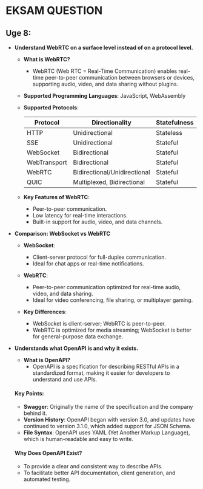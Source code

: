 # EKSAM QUESTION

## Uge 8:

* **Understand WebRTC on a surface level instead of on a protocol level.**
    - **What is WebRTC?**
        * WebRTC (Web RTC = Real-Time Communication) enables real-time peer-to-peer communication between browsers or devices, supporting audio, video, and data sharing without plugins.

    - **Supported Programming Languages**: JavaScript, WebAssembly

    - **Supported Protocols**:

        | Protocol     | Directionality            | Statefulness |
        |-------------|---------------------------|-------------|
        | HTTP         | Unidirectional           | Stateless   |
        | SSE          | Unidirectional           | Stateful    |
        | WebSocket    | Bidirectional            | Stateful    |
        | WebTransport | Bidirectional            | Stateful    |
        | WebRTC       | Bidirectional/Unidirectional | Stateful |
        | QUIC         | Multiplexed, Bidirectional | Stateful |

    - **Key Features of WebRTC**:
        * Peer-to-peer communication.
        * Low latency for real-time interactions.
        * Built-in support for audio, video, and data channels.

* **Comparison: WebSocket vs WebRTC**
    - **WebSocket**:
        * Client-server protocol for full-duplex communication.
        * Ideal for chat apps or real-time notifications.

    - **WebRTC**:
        * Peer-to-peer communication optimized for real-time audio, video, and data sharing.
        * Ideal for video conferencing, file sharing, or multiplayer gaming.

    - **Key Differences**:
        * WebSocket is client-server; WebRTC is peer-to-peer.
        * WebRTC is optimized for media streaming; WebSocket is better for general-purpose data exchange.

* **Understands what OpenAPI is and why it exists.**
    - **What is OpenAPI?** 
        * OpenAPI is a specification for describing RESTful APIs in a standardized format, making it easier for developers to understand and use APIs.

    #### Key Points:
    - **Swagger**: Originally the name of the specification and the company behind it.
    - **Version History**: OpenAPI began with version 3.0, and updates have continued to version 3.1.0, which added support for JSON Schema.
    - **File Syntax**: OpenAPI uses YAML (Yet Another Markup Language), which is human-readable and easy to write.

    #### Why Does OpenAPI Exist?
    - To provide a clear and consistent way to describe APIs.
    - To facilitate better API documentation, client generation, and automated testing.
